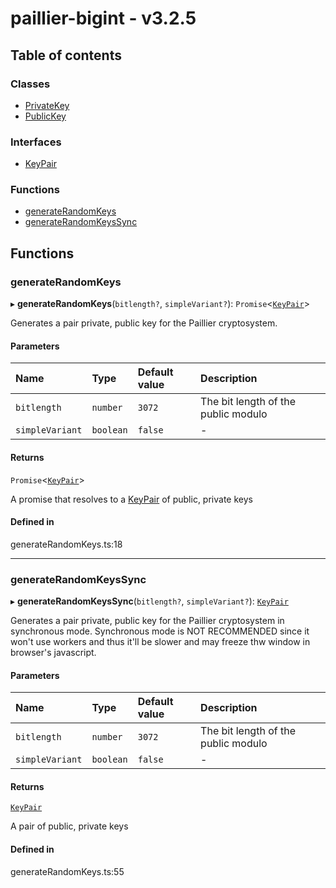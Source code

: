 # paillier-bigint - v3.2.5

## Table of contents

### Classes

- [PrivateKey](classes/PrivateKey.md)
- [PublicKey](classes/PublicKey.md)

### Interfaces

- [KeyPair](interfaces/KeyPair.md)

### Functions

- [generateRandomKeys](API.md#generaterandomkeys)
- [generateRandomKeysSync](API.md#generaterandomkeyssync)

## Functions

### generateRandomKeys

▸ **generateRandomKeys**(`bitlength?`, `simpleVariant?`): `Promise`<[`KeyPair`](interfaces/KeyPair.md)\>

Generates a pair private, public key for the Paillier cryptosystem.

#### Parameters

| Name | Type | Default value | Description |
| :------ | :------ | :------ | :------ |
| `bitlength` | `number` | `3072` | The bit length of the public modulo |
| `simpleVariant` | `boolean` | `false` | - |

#### Returns

`Promise`<[`KeyPair`](interfaces/KeyPair.md)\>

A promise that resolves to a [KeyPair](interfaces/KeyPair.md) of public, private keys

#### Defined in

generateRandomKeys.ts:18

___

### generateRandomKeysSync

▸ **generateRandomKeysSync**(`bitlength?`, `simpleVariant?`): [`KeyPair`](interfaces/KeyPair.md)

Generates a pair private, public key for the Paillier cryptosystem in synchronous mode.
Synchronous mode is NOT RECOMMENDED since it won't use workers and thus it'll be slower and may freeze thw window in browser's javascript.

#### Parameters

| Name | Type | Default value | Description |
| :------ | :------ | :------ | :------ |
| `bitlength` | `number` | `3072` | The bit length of the public modulo |
| `simpleVariant` | `boolean` | `false` | - |

#### Returns

[`KeyPair`](interfaces/KeyPair.md)

A pair of public, private keys

#### Defined in

generateRandomKeys.ts:55
